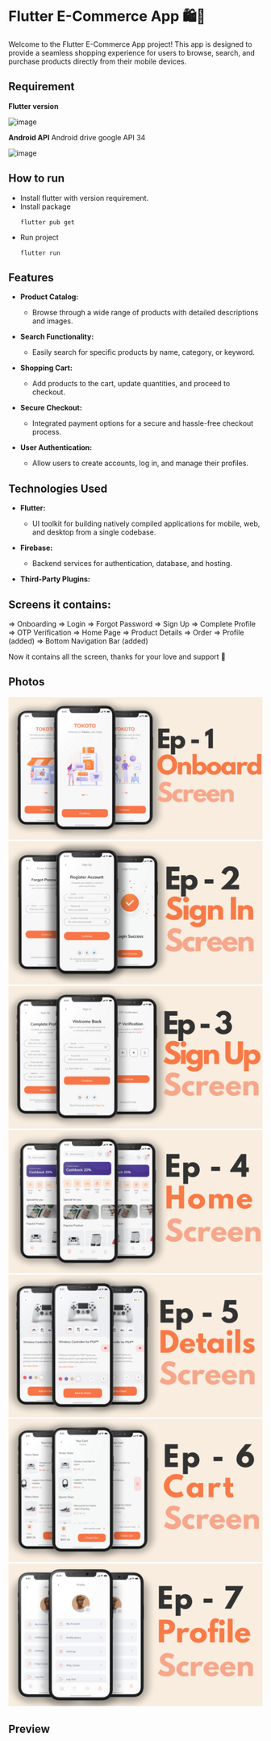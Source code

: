 # Flutter E-Commerce App 🛍️📱

Welcome to the Flutter E-Commerce App project! This app is designed to provide a seamless shopping experience for users to browse, search, and purchase products directly from their mobile devices.

## Requirement

**Flutter version**

![image](https://github.com/vanlinh1602/Ecommerce/assets/81768181/a1e19160-f846-430e-a17f-90b142e3f4aa)

**Android API**
Android drive google API 34

![image](https://github.com/vanlinh1602/Ecommerce/assets/81768181/4e1e4b58-8c07-4977-993d-d68a3db0de1d)

## How to run
- Install flutter with version requirement.
- Install package
  ```
  flutter pub get
  ```
- Run project
  ```
  flutter run
  ```

## Features

- **Product Catalog:**
  - Browse through a wide range of products with detailed descriptions and images.

- **Search Functionality:**
  - Easily search for specific products by name, category, or keyword.

- **Shopping Cart:**
  - Add products to the cart, update quantities, and proceed to checkout.

- **Secure Checkout:**
  - Integrated payment options for a secure and hassle-free checkout process.

- **User Authentication:**
  - Allow users to create accounts, log in, and manage their profiles.

## Technologies Used

- **Flutter:**
  - UI toolkit for building natively compiled applications for mobile, web, and desktop from a single codebase.

- **Firebase:**
  - Backend services for authentication, database, and hosting.

- **Third-Party Plugins:**

## Screens it contains:

=> Onboarding
=> Login
=> Forgot Password
=> Sign Up
=> Complete Profile
=> OTP Verification
=> Home Page
=> Product Details
=> Order
=> Profile (added)
=> Bottom Navigation Bar (added)

Now it contains all the screen, thanks for your love and support 🙏 

## Photos
![Preview](/1.png)
![Preview](2.png)
![Preview](3.png)
![Preview](4.png)
![Preview](5.png)
![Preview](6.png)
![Preview](7.png)

## Preview
